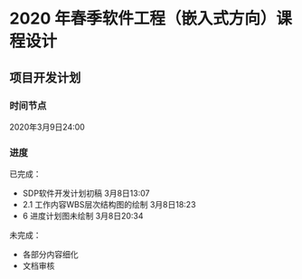 # 2020 年春季软件工程（嵌入式方向）课程设计

## 项目开发计划

### 时间节点

2020年3月9日24:00

### 进度

已完成：

- SDP软件开发计划初稿 3月8日13:07
- 2.1 工作内容WBS层次结构图的绘制 3月8日18:23
- 6 进度计划图未绘制 3月8日20:34

未完成：

- 各部分内容细化
- 文档审核